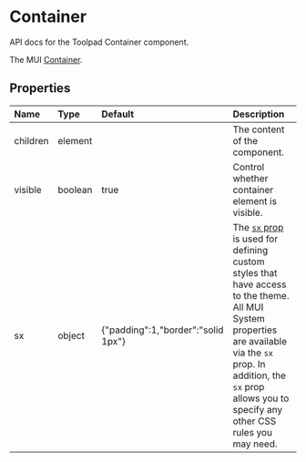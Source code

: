 <!-- This file has been auto-generated using `yarn docs:build:api`. -->

# Container

<p class="description">API docs for the Toolpad Container component.</p>

The MUI [Container](https://mui.com/material-ui/react-container/).

## Properties

| Name                                    | Type                                   | Default                                                              | Description                                                                                                                                                                                                                                                                          |
| :-------------------------------------- | :------------------------------------- | :------------------------------------------------------------------- | :----------------------------------------------------------------------------------------------------------------------------------------------------------------------------------------------------------------------------------------------------------------------------------- |
| <span class="prop-name">children</span> | <span class="prop-type">element</span> |                                                                      | The content of the component.                                                                                                                                                                                                                                                        |
| <span class="prop-name">visible</span>  | <span class="prop-type">boolean</span> | <span class="prop-default">true</span>                               | Control whether container element is visible.                                                                                                                                                                                                                                        |
| <span class="prop-name">sx</span>       | <span class="prop-type">object</span>  | <span class="prop-default">{"padding":1,"border":"solid 1px"}</span> | The [`sx` prop](https://mui.com/system/getting-started/the-sx-prop/) is used for defining custom styles that have access to the theme. All MUI System properties are available via the `sx` prop. In addition, the `sx` prop allows you to specify any other CSS rules you may need. |

